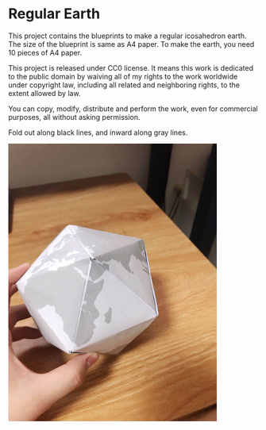 # Regular Earth

This project contains the blueprints to make a regular icosahedron earth. The size of the blueprint is same as A4 paper. To make the earth, you need 10 pieces of A4 paper.

This project is released under CC0 license. It means this work is dedicated to the public domain by waiving all of my rights to the work worldwide under copyright law, including all related and neighboring rights, to the extent allowed by law.

You can copy, modify, distribute and perform the work, even for commercial purposes, all without asking permission.

Fold out along black lines, and inward along gray lines.

<img src="https://raw.githubusercontent.com/Sneezry/Regular-Earth/master/earth.jpg" width="420" alt="Regular Earth">
